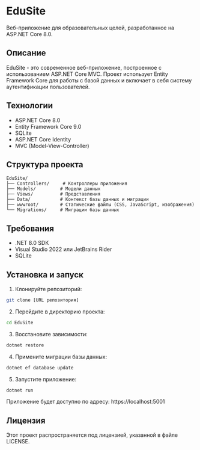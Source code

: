# EduSite

Веб-приложение для образовательных целей, разработанное на ASP.NET Core 8.0.

## Описание

EduSite - это современное веб-приложение, построенное с использованием ASP.NET Core MVC. Проект использует Entity Framework Core для работы с базой данных и включает в себя систему аутентификации пользователей.

## Технологии

- ASP.NET Core 8.0
- Entity Framework Core 9.0
- SQLite
- ASP.NET Core Identity
- MVC (Model-View-Controller)

## Структура проекта

```
EduSite/
├── Controllers/     # Контроллеры приложения
├── Models/         # Модели данных
├── Views/          # Представления
├── Data/           # Контекст базы данных и миграции
├── wwwroot/        # Статические файлы (CSS, JavaScript, изображения)
└── Migrations/     # Миграции базы данных
```

## Требования

- .NET 8.0 SDK
- Visual Studio 2022 или JetBrains Rider
- SQLite

## Установка и запуск

1. Клонируйте репозиторий:
```bash
git clone [URL репозитория]
```

2. Перейдите в директорию проекта:
```bash
cd EduSite
```

3. Восстановите зависимости:
```bash
dotnet restore
```

4. Примените миграции базы данных:
```bash
dotnet ef database update
```

5. Запустите приложение:
```bash
dotnet run
```

Приложение будет доступно по адресу: https://localhost:5001

## Лицензия

Этот проект распространяется под лицензией, указанной в файле LICENSE. 